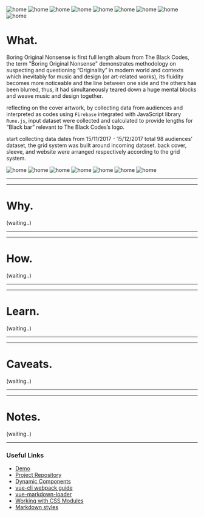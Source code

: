 ![home](../../assets/images/the-black-codes-aw/01.jpg)
![home](../../assets/images/the-black-codes-aw/02.jpg)
![home](../../assets/images/the-black-codes-aw/03.jpg)
![home](../../assets/images/the-black-codes-aw/04.jpg)
![home](../../assets/images/the-black-codes-aw/05.jpg)
![home](../../assets/images/the-black-codes-aw/07.jpg)
![home](../../assets/images/the-black-codes-aw/08.jpg)
![home](../../assets/images/the-black-codes-aw/09.jpg)
![home](../../assets/images/the-black-codes-aw/10.jpg)



# What.

Boring Original Nonsense is first full length album from The Black Codes, the term "Boring Original Nonsense" demonstrates methodology on suspecting and questioning “Originality” in modern world and contexts which inevitably for music and design (or art-related works), its fluidity becomes more noticeable and the line between one side and the others has been blurred, thus, it had simultaneously teared down a huge mental blocks and weave music and design together. 

reflecting on the cover artwork, by collecting data from audiences and interpreted as codes using `Firebase` integrated with JavaScript library `Rune.js`, input dataset were collected and calculated to provide lengths for “Black bar” relevant to The Black Codes’s logo. 

start collecting data dates from 15/11/2017 - 15/12/2017 total 98 audiences’ dataset, the grid system was built around incoming dataset. back cover, sleeve, and website were arranged respectively according to the grid system. 

![home](../../assets/images/the-black-codes-aw/11.gif)
![home](../../assets/images/the-black-codes-aw/12.jpg)
![home](../../assets/images/the-black-codes-aw/13.jpg)
![home](../../assets/images/the-black-codes-aw/14.jpg)
![home](../../assets/images/the-black-codes-aw/15.jpg)
![home](../../assets/images/the-black-codes-aw/16.jpg)
![home](../../assets/images/the-black-codes-aw/17.jpg)

------
------

# Why.

(waiting..)

------
------

# How.

(waiting..)

------
------
# Learn.

(waiting..)

------
------
# Caveats.
(waiting..)

------
------
# Notes.

(waiting..)

---


### Useful Links
- [Demo](https://vue-markdown-blog.netlify.com)
- [Project Repository](https://github.com/josephharveyangeles/vue-markdown-blog)
- [Dynamic Components](https://vuejs.org/v2/guide/components-dynamic-async.html#Async-Components)
- [vue-cli webpack guide](https://cli.vuejs.org/guide/webpack.html#simple-configuration)
- [vue-markdown-loader](https://github.com/QingWei-Li/vue-markdown-loader)
- [Working with CSS Modules](https://cli.vuejs.org/guide/css.html#postcss)
- [Markdown styles](http://markedstyle.com/styles)
